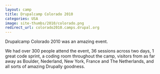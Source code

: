 ```yaml
---
layout: camp
title: Drupalcamp Colorado 2010
categories: USA
image: site-thumbs/2010/colorado.png
redirect_url: colorado2010.camps.drupal.org
---
```

Drupalcamp Colorado 2010 was an amazing event.

We had over 300 people attend the event, 36 sessions across two days, 1 great code sprint, a coding room throughout the camp, visitors from as far away as Boulder, Nederland, New York, France and The Netherlands, and all sorts of amazing Drupally goodness.
